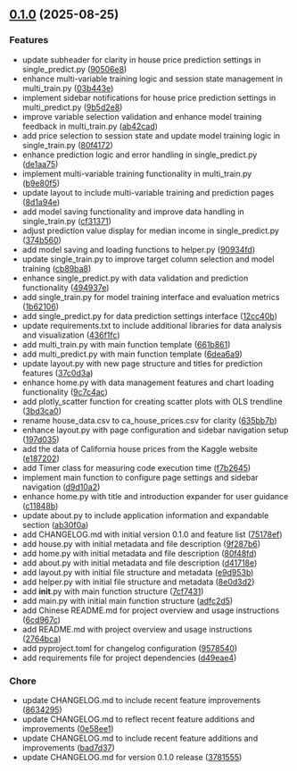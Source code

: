 <!-- insertion marker -->
<a name="0.1.0"></a>

## [0.1.0](https://github.com///compare/f0cd8c66f72d618e49fbce6902965f000a44af38...0.1.0) (2025-08-25)

### Features

- update subheader for clarity in house price prediction settings in single_predict.py ([90506e8](https://github.com///commit/90506e8d91139adecb5f8c68029af90ab4ff422e))
- enhance multi-variable training logic and session state management in multi_train.py ([03b443e](https://github.com///commit/03b443e751af0cca0dfc28dbd26afc00f440767e))
- implement sidebar notifications for house price prediction settings in multi_predict.py ([9b5d2e8](https://github.com///commit/9b5d2e85386f68b056cf99b89c47fa433d201d5b))
- improve variable selection validation and enhance model training feedback in multi_train.py ([ab42cad](https://github.com///commit/ab42cad6a98172900dc9e84eb9602461b4fd8c9f))
- add price selection to session state and update model training logic in single_train.py ([80f4172](https://github.com///commit/80f4172c0ed887909dac30f50d86f9f9a0331ff8))
- enhance prediction logic and error handling in single_predict.py ([de1aa75](https://github.com///commit/de1aa75ed9bd55a20645d54507b6c9aa823ee376))
- implement multi-variable training functionality in multi_train.py ([b9e80f5](https://github.com///commit/b9e80f500e08a0a85e8acc0148bc5182be6001bc))
- update layout to include multi-variable training and prediction pages ([8d1a94e](https://github.com///commit/8d1a94e57bce99024107f0bdec1650726bf43902))
- add model saving functionality and improve data handling in single_train.py ([cf31371](https://github.com///commit/cf313716d0d02dc4e2805fe6c74f7eddee179be7))
- adjust prediction value display for median income in single_predict.py ([374b560](https://github.com///commit/374b560c7a3a4b2b4db11f1db6c76cb4b4b056a7))
- add model saving and loading functions to helper.py ([90934fd](https://github.com///commit/90934fd1c75df56e3584193d59a7addced5fce71))
- update single_train.py to improve target column selection and model training ([cb89ba8](https://github.com///commit/cb89ba8767cab24e666bbdb066bfee042941481d))
- enhance single_predict.py with data validation and prediction functionality ([494937e](https://github.com///commit/494937e93b9495f892277dcf819ac7ab5b76ea05))
- add single_train.py for model training interface and evaluation metrics ([1b62106](https://github.com///commit/1b62106975513eca3c7e1298b2652123009db5c3))
- add single_predict.py for data prediction settings interface ([12cc40b](https://github.com///commit/12cc40bf5c6055a207b16048dae48e882df8d421))
- update requirements.txt to include additional libraries for data analysis and visualization ([436f1fc](https://github.com///commit/436f1fc2f173bd0d7260e82b062aadbd80ec1162))
- add multi_train.py with main function template ([661b861](https://github.com///commit/661b86160231a1258f19d62862e627a1a3313cb7))
- add multi_predict.py with main function template ([6dea6a9](https://github.com///commit/6dea6a9fc09283f08d07365174fa6ccb39e63836))
- update layout.py with new page structure and titles for prediction features ([37c0d3a](https://github.com///commit/37c0d3a9612b402072ee44fcbeb931324012ecde))
- enhance home.py with data management features and chart loading functionality ([9c7c4ac](https://github.com///commit/9c7c4accf63063b880b07f0bd34476bad08fd588))
- add plotly_scatter function for creating scatter plots with OLS trendline ([3bd3ca0](https://github.com///commit/3bd3ca03bf730bacea277dbba0d00e9a19c9c565))
- rename house_data.csv to ca_house_prices.csv for clarity ([635bb7b](https://github.com///commit/635bb7be3b6db92074a71df5a833207110a0abff))
- enhance layout.py with page configuration and sidebar navigation setup ([197d035](https://github.com///commit/197d0350d0be2319e89d7fffb3596d9e0493d91f))
- add the data of California house prices from the Kaggle website ([e187202](https://github.com///commit/e18720215ca9716ef66f63445c50a63b75c9065a))
- add Timer class for measuring code execution time ([f7b2645](https://github.com///commit/f7b2645cbb902706112012d7a482f65b32a1dbf5))
- implement main function to configure page settings and sidebar navigation ([d9d10a2](https://github.com///commit/d9d10a272cdc904e446ff9c4bd20f1d0388d0f74))
- enhance home.py with title and introduction expander for user guidance ([c11848b](https://github.com///commit/c11848b1d00a5e744b94b02e2252b1184629e6df))
- update about.py to include application information and expandable section ([ab30f0a](https://github.com///commit/ab30f0a6e8a4a3ca4ea72edcc344ce25b4be0603))
- add CHANGELOG.md with initial version 0.1.0 and feature list ([75178ef](https://github.com///commit/75178ef95b5e0ffe9df487be722b96ef1493cd3f))
- add house.py with initial metadata and file description ([9f287b6](https://github.com///commit/9f287b661912d6e12c2db379f14161a44e71581d))
- add home.py with initial metadata and file description ([80f48fd](https://github.com///commit/80f48fd63d12193d2c5ff56ab7bbae487ee4d3ec))
- add about.py with initial metadata and file description ([d41718e](https://github.com///commit/d41718e6963224966670703717b43c02b3fe5849))
- add layout.py with initial file structure and metadata ([e9d953b](https://github.com///commit/e9d953b6933a44196adaee5860eb725bb8496cac))
- add helper.py with initial file structure and metadata ([8e0d3d2](https://github.com///commit/8e0d3d2fba78a8bc5affe99ea1d1296d519f3611))
- add __init__.py with main function structure ([7cf7431](https://github.com///commit/7cf74317172021ff8c5561842004f92a6b620687))
- add main.py with initial main function structure ([adfc2d5](https://github.com///commit/adfc2d5660b5964913a07322b633de33a10cf6b5))
- add Chinese README.md for project overview and usage instructions ([6cd967c](https://github.com///commit/6cd967c7f00e562f6edaae00f0226f2d259418cf))
- add README.md with project overview and usage instructions ([2764bca](https://github.com///commit/2764bca85a3c26fa28f08943d584d46e9add5e31))
- add pyproject.toml for changelog configuration ([9578540](https://github.com///commit/9578540fa07be669c9453ef6fab222cd99dd6903))
- add requirements file for project dependencies ([d49eae4](https://github.com///commit/d49eae40b7b0feb7197bb04ea3cd322ce5d0b427))

### Chore

- update CHANGELOG.md to include recent feature improvements ([8634295](https://github.com///commit/8634295d848d8e8d64370533100e2a237b638a83))
- update CHANGELOG.md to reflect recent feature additions and improvements ([0e58ee1](https://github.com///commit/0e58ee13491e336c5a69a9117e1c4e1a7f296f25))
- update CHANGELOG.md to include recent feature additions and improvements ([bad7d37](https://github.com///commit/bad7d37d89d724c67aeddeba77204d41ccffc37f))
- update CHANGELOG.md for version 0.1.0 release ([3781555](https://github.com///commit/378155535e3efbf46f73025def6fe3b7e18fa569))

